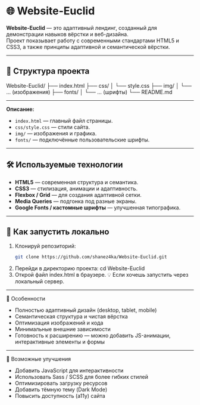# 🌐 Website-Euclid

**Website-Euclid** — это адаптивный лендинг, созданный для демонстрации навыков вёрстки и веб-дизайна.  
Проект показывает работу с современными стандартами HTML5 и CSS3, а также принципы адаптивной и семантической вёрстки.

---

## 📂 Структура проекта
Website-Euclid/
├── index.html
├── css/
│ └── style.css
├── img/
│ └── ... (изображения)
├── fonts/
│ └── ... (шрифты)
└── README.md

---

**Описание:**
- `index.html` — главный файл страницы.  
- `css/style.css` — стили сайта.  
- `img/` — изображения и графика.  
- `fonts/` — подключённые пользовательские шрифты.

---

## 🛠 Используемые технологии

- **HTML5** — современная структура и семантика.  
- **CSS3** — стилизация, анимации и адаптивность.  
- **Flexbox / Grid** — для создания адаптивной сетки.  
- **Media Queries** — подгонка под разные экраны.  
- **Google Fonts / кастомные шрифты** — улучшенная типографика.

---

## 🚀 Как запустить локально

1. Клонируй репозиторий:
   ```bash
   git clone https://github.com/shanez4ka/Website-Euclid.git
2. Перейди в директорию проекта:
   cd Website-Euclid
3. Открой файл index.html в браузере. 💡 Если хочешь запустить через локальный сервер.

---

🎨 Особенности

- Полностью адаптивный дизайн (desktop, tablet, mobile)
- Семантическая структура и чистая вёрстка
- Оптимизация изображений и кода
- Минимальные внешние зависимости
- Готовность к расширению — можно добавить JS-анимации, интерактивные элементы и формы

---

🔧 Возможные улучшения

- Добавить JavaScript для интерактивности
- Использовать Sass / SCSS для более гибких стилей
- Оптимизировать загрузку ресурсов
- Добавить тёмную тему (Dark Mode)
- Повысить доступность (a11y) сайта
